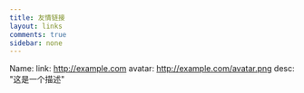 ```yaml
---
title: 友情链接
layout: links
comments: true
sidebar: none
---
```



Name:
    link: http://example.com
    avatar: http://example.com/avatar.png
    desc: "这是一个描述"